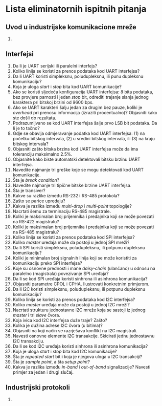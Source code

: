 # Lista eliminatornih ispitnih pitanja #

## Uvod u industrijske komunikacione mreže ##

1.

## Interfejsi ##

1. Da li je UART serijski ili paralelni interfejs?
2. Koliko linija se koristi za prenos podataka kod UART interfejsa?
3. Da li UART koristi simpleksnu, poludupleksnu, ili punu dupleksnu komunikaciju?
4. Koja je uloga *start* i *stop* bita kod UART komunikacije?
5. Ako se koristi sljedeća konfiguracija UART interfejsa: 8 bita podataka, bez provjere parnosti i jedan *stop* bit, odrediti trajanje slanja jednog karaktera pri bitskoj brzini od 9600 bps.
6. Ako se UART karakteri šalju jedan za drugim bez pauze, koliki je *overhead* pri prenosu informacija (izraziti procentualno)? Objasniti kako ste došli do rezultata.
7. Podrazumijvano se kod UART interfejsa šalje prvo LSB bit podataka. Da li je to tačno?
8. Gdje se obavlja odmjeravanje podatka kod UART interfejsa: (1) na početku bitskog intervala, (2) u sredini bitskog intervala, ili (3) na kraju bitskog intervala?
9. Objasniti zašto bitska brzina kod UART interfejsa može da ima toleranciju maksimalno 2.5%.
10. Objasnite kako biste automatski detektovali bitsku brzinu UART interfejsa.
11. Navedite najmanje tri greške koje se mogu detektovati kod UART komunikacije.
12. Šta je *break condition*?
13. Navedite najmanje tri tipične bitske brzine UART interfejsa.
14. Šta je transiver?
15. Kakve su razlike između RS-232 i RS-485 protokola?
16. Zašto se parice upredaju?
17. Kakva je razlika između *multi-drop* i *multi-point* topologije?
18. Nacrtati šemu za terminaciju RS-485 magistrale.
19. Koliki je maksimalan broj prijemnika i predajnika koji se može povezati na RS-422 magistralu?
20. Koliki je maksimalan broj prijemnika i predajnika koji se može povezati na RS-485 magistralu?
21. Koliko linija se koristi za prenos podataka kod SPI interfejsa?
22. Koliko *master* uređaja može da postoji u jednoj SPI mreži?
23. Da li SPI koristi simpleksnu, poludupleksnu, ili potpunu dupleksnu komunikaciju?
24. Koliki je minimalan broj signalnih linija koji se može koristiti za komunikaciju preko SPI interfejsa?
25. Koje su osnovne prednosti i mane *daisy-chain* (ulančano) u odnosu na paralelno (magistrala) povezivanje SPI uređaja?
26. Da li se kod SPI uređaja koristi sinhrona ili asinhrona komunikacija?
27. Objasniti parametre CPOL i CPHA. Ilustrovati konkretnim primjerom.
28. Da li I2C koristi simpleksnu, poludupleksnu, ili potpunu dupleksnu komunikaciju?
29. Koliko linija se koristi za prenos podataka kod I2C interfejsa?
30. Koliko *master* uređaja može da postoji u jednoj I2C mreži?
31. Nacrtati strukturu jednostavne I2C mreže koja se sastoji iz jednog *master* i tri *slave* čvora.
32. Koja ivica kod I2C interfejsa duže traje? Zašto?
33. Kolika je dužina adrese I2C čvora (u bitima)?
34. Objasniti na koji način se razrješava konflikt na I2C magistrali.
35. Navesti osnovne elemente I2C transakcije. Skicirati jednu jednostavnu I2C transakciju.
36. Da li se kod I2C uređaja koristi sinhrona ili asinhrona komunikacija?
37. Koja je uloga *start* i *stop* bita kod I2C komunikacije?
38. Šta je *repeated start* bit i koja je njegova uloga u I2C transakciji?
39. Šta je *sample point*, a šta *setup point*?
40. Kakva je razlika između *in-band* i *out-of-band* signalizacije? Navesti primjer za jedan i drugi slučaj.

## Industrijski protokoli ##

1. 